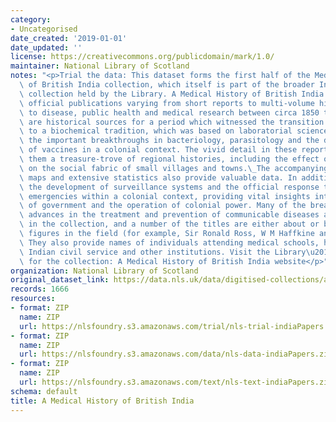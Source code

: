 ```yaml
---
category:
- Uncategorised
date_created: '2019-01-01'
date_updated: ''
license: https://creativecommons.org/publicdomain/mark/1.0/
maintainer: National Library of Scotland
notes: "<p>Trial the data: This dataset forms the first half of the Medical History\
  \ of British India collection, which itself is part of the broader India Papers\
  \ collection held by the Library. A Medical History of British India consists of\
  \ official publications varying from short reports to multi-volume histories related\
  \ to disease, public health and medical research between circa 1850 to 1950.\_These\
  \ are historical sources for a period which witnessed the transition from a humoral\
  \ to a biochemical tradition, which was based on laboratorial science and document\
  \ the important breakthroughs in bacteriology, parasitology and the developments\
  \ of vaccines in a colonial context. The vivid detail in these reports that makes\
  \ them a treasure-trove of regional histories, including the effect of diseases\
  \ on the social fabric of small villages and towns.\_The accompanying detailed topographical\
  \ maps and extensive statistics also provide valuable data. In addition, they reveal\
  \ the development of surveillance systems and the official response to epidemic\
  \ emergencies within a colonial context, providing vital insights into the role\
  \ of government and the operation of colonial power. Many of the breakthroughs and\
  \ advances in the treatment and prevention of communicable diseases are represented\
  \ in the collection, and a number of the titles are either about or by prominent\
  \ figures in the field (for example, Sir Ronald Ross, W M Haffkine and S R Christophers).\
  \ They also provide names of individuals attending medical schools, hospitals, the\
  \ Indian civil service and other institutions. Visit the Library\u2019s website\
  \ for the collection: A Medical History of British India website</p>"
organization: National Library of Scotland
original_dataset_link: https://data.nls.uk/data/digitised-collections/a-medical-history-of-british-india/
records: 1666
resources:
- format: ZIP
  name: ZIP
  url: https://nlsfoundry.s3.amazonaws.com/trial/nls-trial-indiaPapers.zip
- format: ZIP
  name: ZIP
  url: https://nlsfoundry.s3.amazonaws.com/data/nls-data-indiaPapers.zip
- format: ZIP
  name: ZIP
  url: https://nlsfoundry.s3.amazonaws.com/text/nls-text-indiaPapers.zip
schema: default
title: A Medical History of British India
---
```

